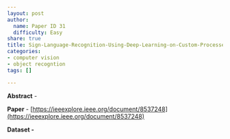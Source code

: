 ```yaml
---
layout: post
author:
  name: Paper ID 31
  difficulty: Easy
share: true
title: Sign-Language-Recognition-Using-Deep-Learning-on-Custom-Processed-Static-Gesture-Images
categories:
- computer vision
- object recogntion
tags: []

---
```

**Abstract** - 

**Paper** - [https://ieeexplore.ieee.org/document/8537248](https://ieeexplore.ieee.org/document/8537248)

**Dataset -** []()
    